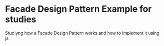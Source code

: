 # Facade Design Pattern Example for studies

Studiyng how a Facade Design Pattern works and how to implement it using js.
